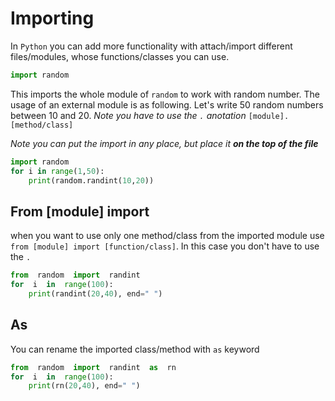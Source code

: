 # Importing
In `Python` you can add more functionality with attach/import different files/modules, whose functions/classes you can use. 
```py
import random
```
This imports the whole module of  `random` to work with random number. The usage of an external module is as following. Let's write 50 random numbers between 10 and 20.
_Note you have to use the `.` anotation_ `[module].[method/class]`

_Note you can put the import in any place, but place it **on the top of the file**_
```py
import random
for i in range(1,50):
	print(random.randint(10,20))
```
## From [module] import 
when you want to use only one method/class from the imported module use `from [module] import [function/class]`. In this case you don't have to use the `.`
```py
from  random  import  randint
for  i  in  range(100):
	print(randint(20,40), end=" ")
```
## As
You can rename the imported class/method with `as` keyword
```py
from  random  import  randint  as  rn
for  i  in  range(100):
	print(rn(20,40), end=" ")
```
